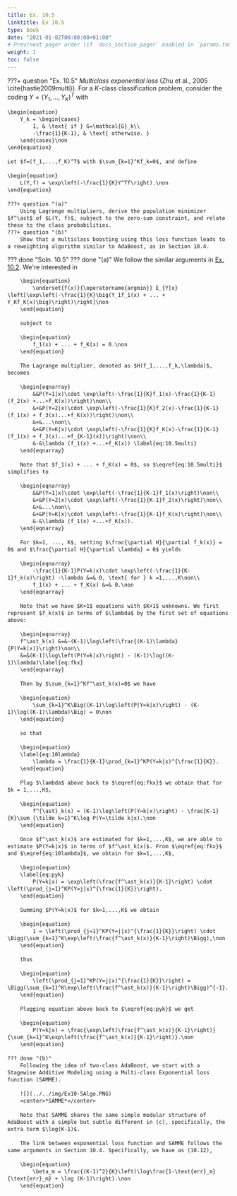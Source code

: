 ```yaml
---
title: Ex. 10.5
linktitle: Ex 10.5
type: book
date: "2021-01-02T00:00:00+01:00"
# Prev/next pager order (if `docs_section_pager` enabled in `params.toml`)
weight: 1
toc: false
---
```


???+ question "Ex. 10.5"
    *Multiclass exponential loss* (Zhu et al., 2005 \cite{hastie2009multi}). For a $K$-class classification problem, consider the coding $Y=(Y_1,...,Y_K)^T$ with
	
    \begin{equation}
		Y_k = \begin{cases}
			1, & \text{ if } G=\mathcal{G}_k\\
			-\frac{1}{K-1}, & \text{ otherwise. }
		\end{cases}\non
	\end{equation}
	
    Let $f=(f_1,...,f_K)^T$ with $\sum_{k=1}^Kf_k=0$, and define
	
    \begin{equation}
		L(Y,f) = \exp\left(-\frac{1}{K}Y^Tf\right).\non
	\end{equation}
	
    ???+ question "(a)"
        Using Lagrange multipliers, derive the population minimizer $f^\ast$ of $L(Y, f)$, subject to the zero-sum constraint, and relate these to the class probabilities.
	???+ question "(b)"
        Show that a multiclass boosting using this loss function leads to a reweighting algorithm similar to AdaBoost, as in Section 10.4.

??? done "Soln. 10.5"
    ??? done "(a)"
        We follow the similar arguments in [Ex. 10.2](ex10-02.md). We're interested in
        
        \begin{equation}
            \underset{f(x)}{\operatorname{argmin}} E_{Y|x} \left[\exp\left(-\frac{1}{K}\big(Y_1f_1(x) + ... + Y_Kf_K(x)\big)\right)\right]\non
        \end{equation}
        
        subject to 

        \begin{equation}
            f_1(x) + ... + f_K(x) = 0.\non
        \end{equation}
        
        The Lagrange multiplier, denoted as $H(f_1,...,f_k,\lambda)$, becomes
        
        \begin{eqnarray}
            &&P(Y=1|x)\cdot \exp\left(-\frac{1}{K}f_1(x)-\frac{1}{K-1}(f_2(x) +...+f_K(x))\right)\non\\
            &+&P(Y=2|x)\cdot \exp\left(-\frac{1}{K}f_2(x)-\frac{1}{K-1}(f_1(x) + f_3(x)...+f_K(x))\right)\non\\
            &+&...\non\\
            &+&P(Y=K|x)\cdot \exp\left(-\frac{1}{K}f_K(x)-\frac{1}{K-1}(f_1(x) + f_2(x)...+f_{K-1}(x))\right)\non\\
            &-&\lambda (f_1(x) +...+f_K(x)) \label{eq:10.5multi}
        \end{eqnarray}

        Note that $f_1(x) + ... + f_K(x) = 0$, so $\eqref{eq:10.5multi}$ simplifies to
        
        \begin{eqnarray}
            &&P(Y=1|x)\cdot \exp\left(-\frac{1}{K-1}f_1(x)\right)\non\\
            &+&P(Y=2|x)\cdot \exp\left(-\frac{1}{K-1}f_2(x)\right)\non\\
            &+&...\non\\
            &+&P(Y=K|x)\cdot \exp\left(-\frac{1}{K-1}f_K(x)\right)\non\\
            &-&\lambda (f_1(x) +...+f_K(x)).
        \end{eqnarray}

        For $k=1, ..., K$, setting $\frac{\partial H}{\partial f_k(x)} = 0$ and $\frac{\partial H}{\partial \lambda} = 0$ yields
        
        \begin{eqnarray}
            -\frac{1}{K-1}P(Y=k|x)\cdot \exp\left(-\frac{1}{K-1}f_k(x)\right) -\lambda &=& 0, \text{ for } k =1,...,K\non\\
            f_1(x) + ... + f_K(x) &=& 0.\non
        \end{eqnarray}
        
        Note that we have $K+1$ equations with $K+1$ unknowns. We first represent $f_k(x)$ in terms of $\lambda$ by the first set of equations above:
        
        \begin{eqnarray}
        f^\ast_k(x) &=&-(K-1)\log\left(\frac{(K-1)\lambda}{P(Y=k|x)}\right)\non\\
        &=&(K-1)\log\left(P(Y=k|x)\right) - (K-1)\log((K-1)\lambda)\label{eq:fkx}
        \end{eqnarray}

        Then by $\sum_{k=1}^Kf^\ast_k(x)=0$ we have

        \begin{equation}
            \sum_{k=1}^K\Big((K-1)\log\left(P(Y=k|x)\right) - (K-1)\log((K-1)\lambda)\Big) = 0\non
        \end{equation}
        
        so that
        
        \begin{equation}
        \label{eq:10lambda}
            \lambda = \frac{1}{K-1}\prod_{k=1}^KP(Y=k|x)^{\frac{1}{K}}.
        \end{equation}
        
        Plug $\lambda$ above back to $\eqref{eq:fkx}$ we obtain that for $k = 1,...,K$, 
        
        \begin{equation}
            f^{\ast}_k(x) = (K-1)\log\left(P(Y=k|x)\right) - \frac{K-1}{K}\sum_{\tilde k=1}^K\log P(Y=\tilde k|x).\non
        \end{equation}

        Once $f^\ast_k(x)$ are estimated for $k=1,...,K$, we are able to estimate $P(Y=k|x)$ in terms of $f^\ast_k(x)$. From $\eqref{eq:fkx}$ and $\eqref{eq:10lambda}$, we obtain for $k=1,...,K$,
        
        \begin{equation}
        \label{eq:pyk}
            P(Y=k|x) = \exp\left(\frac{f^\ast_k(x)}{K-1}\right) \cdot \left(\prod_{j=1}^KP(Y=j|x)^{\frac{1}{K}}\right).
        \end{equation}
        
        Summing $P(Y=k|x)$ for $k=1,...,K$ we obtain
        
        \begin{equation}
            1 = \left(\prod_{j=1}^KP(Y=j|x)^{\frac{1}{K}}\right) \cdot \Bigg(\sum_{k=1}^K\exp\left(\frac{f^\ast_k(x)}{K-1}\right)\Bigg),\non 
        \end{equation}
        
        thus
        
        \begin{equation}
            \left(\prod_{j=1}^KP(Y=j|x)^{\frac{1}{K}}\right) = \Bigg(\sum_{k=1}^K\exp\left(\frac{f^\ast_k(x)}{K-1}\right)\Bigg)^{-1}.
        \end{equation}
        
        Plugging equation above back to $\eqref{eq:pyk}$ we get
        
        \begin{equation}
            P(Y=k|x) = \frac{\exp\left(\frac{f^\ast_k(x)}{K-1}\right)}{\sum_{k=1}^K\exp\left(\frac{f^\ast_k(x)}{K-1}\right)}.\non
        \end{equation} 
    
    ??? done "(b)"
        Following the idea of two-class AdaBoost, we start with a Stagewise Additive Modeling using a Multi-class Exponential loss function (SAMME).
        
        ![](../../img/Ex10-5Algo.PNG)
        <center>*SAMME*</center>

        Note that SAMME shares the same simple modular structure of AdaBoost with a simple but subtle different in (c), specifically, the extra term $\log(K-1)$.

        The link between exponential loss function and SAMME follows the same arguments in Section 10.4. Specifically, we have as (10.12),

        \begin{equation}
            \beta_m = \frac{(K-1)^2}{K}\left(\log\frac{1-\text{err}_m}{\text{err}_m} + \log (K-1)\right).\non
        \end{equation} 